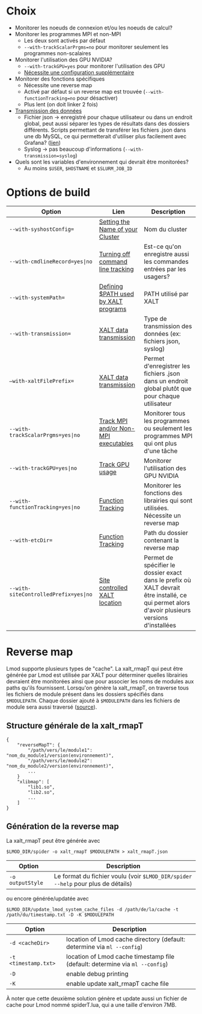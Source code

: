 # Choix
* Monitorer les noeuds de connexion et/ou les noeuds de calcul?
* Monitorer les programmes MPI et non-MPI
    * Les deux sont activés par défaut 
    * `--with-trackScalarPrgms=no` pour monitorer seulement les programmes non-scalaires
* Monitorer l'utilisation des GPU NVIDIA?
    * `--with-trackGPU=yes` pour monitorer l'utilisation des GPU
    * [Nécessite une configuration supplémentaire](https://xalt.readthedocs.io/en/latest/020_site_configuration.html#track-gpu-usage)
* Monitorer des fonctions spécifiques
    * Nécessite une reverse map
    * Activé par défaut si un reverse map est trouvée (`--with-functionTracking=no` pour désactiver)
    * Plus lent (on doit linker 2 fois)
* [Transmission des données](https://xalt.readthedocs.io/en/latest/020_site_configuration.html#xalt-data-transmission)
    * Fichier json &rarr; enregistré pour chaque utilisateur ou dans un endroit global, peut aussi séparer les types de résultats dans des dossiers différents. Scripts permettant de transférer les fichiers .json dans une db MySQL, ce qui permetterait d'utiliser plus facilement avec Grafana? ([lien](https://xalt.readthedocs.io/en/latest/110_db.html))
    * Syslog &rarr; pas beaucoup d'informations (`--with-transmission=syslog`)
* Quels sont les variables d'environnement qui devrait être monitorées?
    * Au moins `$USER`, `$HOSTNAME` et `$SLURM_JOB_ID`

# Options de build
| Option                                | Lien                                                                                                                                           | Description                                                                                                                                    |
|---------------------------------------|------------------------------------------------------------------------------------------------------------------------------------------------|------------------------------------------------------------------------------------------------------------------------------------------------|
| `--with-syshostConfig=`               | [Setting the Name of your Cluster](https://xalt.readthedocs.io/en/latest/020_site_configuration.html#setting-the-name-of-your-cluster)         | Nom du cluster                                                                                                                                 |
| `--with-cmdlineRecord=yes\|no`        | [Turning off command line tracking](https://xalt.readthedocs.io/en/latest/020_site_configuration.html#turning-off-command-line-tracking)       | Est-ce qu'on enregistre aussi les commandes entrées par les usagers?                                                                           |
| `--with-systemPath=`                  | [Defining $PATH used by XALT programs](https://xalt.readthedocs.io/en/latest/020_site_configuration.html#defining-path-used-by-xalt-programs)  | PATH utilisé par XALT                                                                                                                          |
| `--with-transmission=`                | [XALT data transmission](https://xalt.readthedocs.io/en/latest/020_site_configuration.html#xalt-data-transmission)                             | Type de transmission des données (ex: fichiers json, syslog)                                                                                   |
| `–with-xaltFilePrefix=`               | [XALT data transmission](https://xalt.readthedocs.io/en/latest/020_site_configuration.html#xalt-data-transmission)                             | Permet d'enregistrer les fichiers .json dans un endroit global plutôt que pour chaque utilisateur                                              |
| `--with-trackScalarPrgms=yes\|no`     | [Track MPI and/or Non-MPI executables](https://xalt.readthedocs.io/en/latest/020_site_configuration.html#track-mpi-and-or-non-mpi-executables) | Monitorer tous les programmes ou seulement les programmes MPI qui ont plus d'une tâche                                                         |
| `--with-trackGPU=yes\|no`             | [Track GPU usage](https://xalt.readthedocs.io/en/latest/020_site_configuration.html#track-gpu-usage)                                           | Monitorer l'utilisation des GPU NVIDIA                                                                                                         |
| `--with-functionTracking=yes\|no`     | [Function Tracking](https://xalt.readthedocs.io/en/latest/020_site_configuration.html#function-tracking)                                       | Monitorer les fonctions des librairies qui sont utilisées. Nécessite un reverse map                                                            |
| `--with-etcDir=`                      | [Function Tracking](https://xalt.readthedocs.io/en/latest/020_site_configuration.html#function-tracking)                                       | Path du dossier contenant la reverse map                                                                                                       |
| `--with-siteControlledPrefix=yes\|no` | [Site controlled XALT location](https://xalt.readthedocs.io/en/latest/050_install_and_test.html#site-controlled-xalt-location)                 | Permet de spécifier le dossier exact dans le prefix où XALT devrait être installé, ce qui permet alors d'avoir plusieurs versions d'installées |

# Reverse map

Lmod supporte plusieurs types de "cache". La xalt_rmapT qui peut être générée par Lmod est utilisée par XALT pour déterminer quelles librairies devraient être monitorées ainsi que pour associer les noms de modules aux paths qu'ils fournissent. Lorsqu'on génère la xalt_rmapT, on traverse tous les fichiers de module présent dans les dossiers spécifiés dans `$MODULEPATH`. Chaque dossier ajouté à `$MODULEPATH` dans les fichiers de module sera aussi traversé ([source](https://lmod.readthedocs.io/en/latest/136_spider.html#the-spider-tool)).

## Structure générale de la xalt_rmapT
```
{
    "reverseMapT": {
        "/path/vers/le/module1": "nom_du_module1/version(environnement)",
        "/path/vers/le/module2": "nom_du_module2/version(environnement)",
        ...
    }
    "xlibmap": [
        "lib1.so",
        "lib2.so",
        ...
    ]
}
```
## Génération de la reverse map

La xalt_rmapT peut être générée avec 
```
$LMOD_DIR/spider -o xalt_rmapT $MODULEPATH > xalt_rmapT.json
```

| Option           | Description                                                                      |
|------------------|----------------------------------------------------------------------------------|
| `-o outputStyle` | Le format du fichier voulu (voir `$LMOD_DIR/spider --help` pour plus de détails) |

ou encore générée/updatée avec 
```
$LMOD_DIR/update_lmod_system_cache_files -d /path/de/la/cache -t /path/du/timestamp.txt -D -K $MODULEPATH
```

| Option              | Description                                                                  |
|---------------------|------------------------------------------------------------------------------|
| `-d <cacheDir>`     | location of Lmod cache directory (default: determine via `ml --config`)      |
| `-t <timestamp.txt>`| location of Lmod cache timestamp file (default: determine via `ml --config`) |
| `-D`                | enable debug printing                                                        |
| `-K`                | enable update xalt_rmapT cache file                                          |

À noter que cette deuxième solution génère et update aussi un fichier de cache pour Lmod nommé spiderT.lua, qui a une taille d'environ 7MB.
